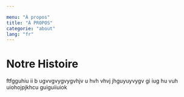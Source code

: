 ```yaml
---

menu: "À propos"
title: "À PROPOS"
categorie: "about"
lang: "fr"
---
```


# Notre Histoire 

ftfgguhiu ii  b ugvvgvygvygvhjv u hvh vhvj jhguyuyvygv gi 
iug  hu vuh uiohojpjkhcu
guiguiiuiok